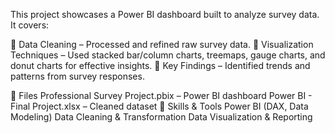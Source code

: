 This project showcases a Power BI dashboard built to analyze survey data. It covers:

🔹 Data Cleaning – Processed and refined raw survey data.
🔹 Visualization Techniques – Used stacked bar/column charts, treemaps, gauge charts, and donut charts for effective insights.
🔹 Key Findings – Identified trends and patterns from survey responses.

📂 Files
Professional Survey Project.pbix – Power BI dashboard
Power BI - Final Project.xlsx – Cleaned dataset
🚀 Skills & Tools
Power BI (DAX, Data Modeling)
Data Cleaning & Transformation
Data Visualization & Reporting
